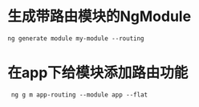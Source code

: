# 生成带路由模块的NgModule
```ng generate module my-module --routing```
# 在app下给模块添加路由功能
``` ng g m app-routing --module app --flat```
